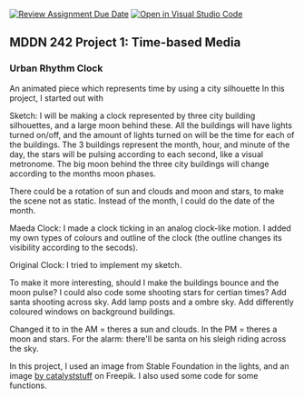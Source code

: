 [![Review Assignment Due Date](https://classroom.github.com/assets/deadline-readme-button-24ddc0f5d75046c5622901739e7c5dd533143b0c8e959d652212380cedb1ea36.svg)](https://classroom.github.com/a/JAZAP9dv)
[![Open in Visual Studio Code](https://classroom.github.com/assets/open-in-vscode-718a45dd9cf7e7f842a935f5ebbe5719a5e09af4491e668f4dbf3b35d5cca122.svg)](https://classroom.github.com/online_ide?assignment_repo_id=11439689&assignment_repo_type=AssignmentRepo)
## MDDN 242 Project 1: Time-based Media  

### Urban Rhythm Clock

An animated piece which represents time by using a city silhouette 
In this project, I started out with 

Sketch:
I will be making a clock represented by three city building silhouettes, and a large moon behind these. All the buildings will have lights turned on/off, and the amount of lights turned on will be the time for each of the buildings. The 3 buildings represent the month, hour, and minute of the day, the stars will be pulsing according to each second, like a visual metronome. The big moon behind the three city buildings will change according to the months moon phases.

There could be a rotation of sun and clouds and moon and stars, to make the scene not as static. 
Instead of the month, I could do the date of the month. 

Maeda Clock:
I made a clock ticking in an analog clock-like motion. I added my own types of colours and outline of the clock (the outline changes its 
visibility according to the secods).

Original Clock:
I tried to implement my sketch. 

To make it more interesting, should I make the buildings bounce and the moon pulse? I could also code some shooting stars for certian times?
Add santa shooting across sky. Add lamp posts and a ombre sky. Add differently coloured windows on background buildings. 

Changed it to in the AM = theres a sun and clouds.
In the PM = theres a moon and stars. 
For the alarm: there'll be santa on his sleigh riding across the sky. 

In this project, I used an image from Stable Foundation in the lights, and an image <a href="https://www.freepik.com/free-vector/vintage-television-cartoon-icon-illustration_10340616.htm#query=tv%20cartoon%20yellow&position=1&from_view=search&track=ais">by catalyststuff</a> on Freepik. 
I also used some code for some functions. 
